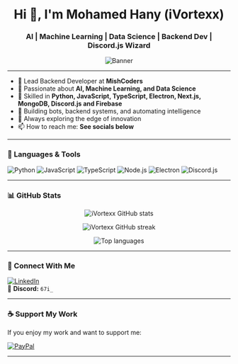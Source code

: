 <h1 align="center">Hi 👋, I'm Mohamed Hany (iVortexx)</h1>
<h3 align="center">AI | Machine Learning | Data Science | Backend Dev | Discord.js Wizard</h3>

<p align="center">
  <img src="https://raw.githubusercontent.com/iVortexx/iVortexx/main/banner.gif" alt="Banner" />
</p>

---

- 🔭 Lead Backend Developer at **MishCoders**
- 🧠 Passionate about **AI, Machine Learning, and Data Science**
- 🧪 Skilled in **Python, JavaScript, TypeScript, Electron, Next.js, MongoDB, Discord.js and Firebase**
- 🧩 Building bots, backend systems, and automating intelligence
- 🌱 Always exploring the edge of innovation
- 📫 How to reach me: **See socials below**

---

### 🧰 Languages & Tools
![Python](https://img.shields.io/badge/python-3670A0?style=flat&logo=python&logoColor=ffdd54)
![JavaScript](https://img.shields.io/badge/javascript-%23323330.svg?style=flat&logo=javascript&logoColor=%23F7DF1E)
![TypeScript](https://img.shields.io/badge/typescript-%23007ACC.svg?style=flat&logo=typescript&logoColor=white)
![Node.js](https://img.shields.io/badge/node.js-6DA55F?style=flat&logo=node.js&logoColor=white)
![Electron](https://img.shields.io/badge/electron-191970?style=flat&logo=electron&logoColor=white)
![Discord.js](https://img.shields.io/badge/discord.js-7289DA?style=flat&logo=discord&logoColor=white)

---

### 📊 GitHub Stats

<p align="center">
  <img src="https://github-readme-stats.vercel.app/api?username=iVortexx&show_icons=true&theme=tokyonight&hide_border=true" alt="iVortexx GitHub stats" />
</p>

<p align="center">
  <img src="https://github-readme-streak-stats.herokuapp.com/?user=iVortexx&theme=tokyonight&hide_border=true" alt="iVortexx GitHub streak" />
</p>

<p align="center">
  <img src="https://github-readme-stats.vercel.app/api/top-langs/?username=iVortexx&layout=compact&theme=tokyonight&hide_border=true" alt="Top languages" />
</p>

---

### 🔗 Connect With Me

[![LinkedIn](https://img.shields.io/badge/LinkedIn-%230077B5.svg?style=flat&logo=linkedin&logoColor=white)](https://www.linkedin.com/in/mohamed-hany-269843280/)  
💬 **Discord:** `67i_`

---

### ☕ Support My Work

If you enjoy my work and want to support me:

[![PayPal](https://img.shields.io/badge/Donate-PayPal-0070BA.svg?style=for-the-badge&logo=paypal)](https://paypal.me/momorwe)

---

